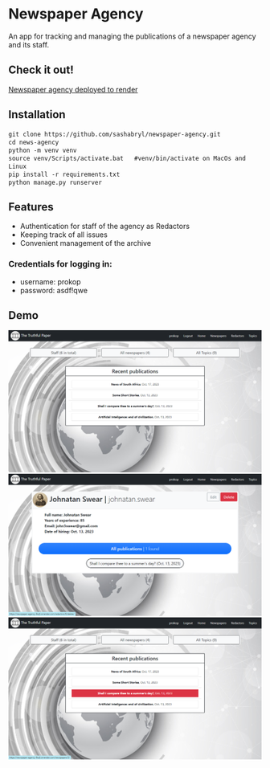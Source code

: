 # Newspaper Agency
An app for tracking and managing the publications 
of a newspaper agency and its staff.

## Check it out!
[Newspaper agency deployed to render](https://newspaper-agency-9sqf.onrender.com)

## Installation
```shell
git clone https://github.com/sashabryl/newspaper-agency.git
cd news-agency
python -m venv venv
source venv/Scripts/activate.bat   #venv/bin/activate on MacOs and Linux
pip install -r requirements.txt
python manage.py runserver
```
## Features
* Authentication for staff of the agency as Redactors
* Keeping track of all issues 
* Convenient management of the archive

### Credentials for logging in:
* username: prokop
* password: asdf!qwe

## Demo
![Screen1](screenshot1.png)
![Screen2](screenshot2.png)
![Screen3](screenshot3.png)
